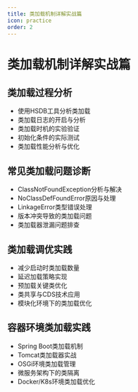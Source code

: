 ```yaml
---
title: 类加载机制详解实战篇
icon: practice
order: 2
---
```


# 类加载机制详解实战篇

## 类加载过程分析

- 使用HSDB工具分析类加载
- 类加载日志的开启与分析
- 类加载时机的实验验证
- 初始化条件的实际测试
- 类加载性能分析与优化

## 常见类加载问题诊断

- ClassNotFoundException分析与解决
- NoClassDefFoundError原因与处理
- LinkageError类型错误处理
- 版本冲突导致的类加载问题
- 类加载器泄漏问题排查

## 类加载调优实践

- 减少启动时类加载数量
- 延迟加载策略实现
- 预加载关键类优化
- 类共享与CDS技术应用
- 模块化环境下的类加载优化

## 容器环境类加载实践

- Spring Boot类加载机制
- Tomcat类加载器实战
- OSGi环境类加载管理
- 微服务架构下的类隔离
- Docker/K8s环境类加载优化
